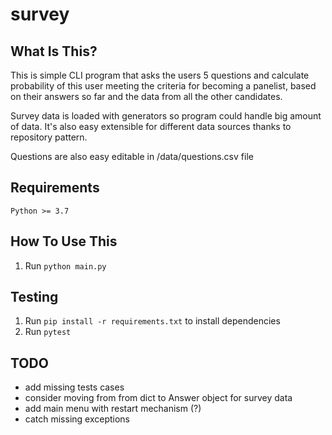 # survey


What Is This?
-------------
This is simple CLI program that asks the users 5 questions and calculate probability of this user 
meeting the criteria for becoming a panelist, based on their answers so far and the data 
from all the other candidates.


Survey data is loaded with generators so program could handle big amount of data.
It's also easy extensible for different data sources thanks to repository pattern.

Questions are also easy editable in /data/questions.csv file

Requirements
---------------
`Python >= 3.7`


How To Use This
---------------

1. Run `python main.py`


Testing
---------------
1. Run `pip install -r requirements.txt` to install dependencies
2. Run `pytest`


TODO
---------------
- add missing tests cases
- consider moving from from dict to Answer object for survey data
- add main menu with restart mechanism (?)
- catch missing exceptions
